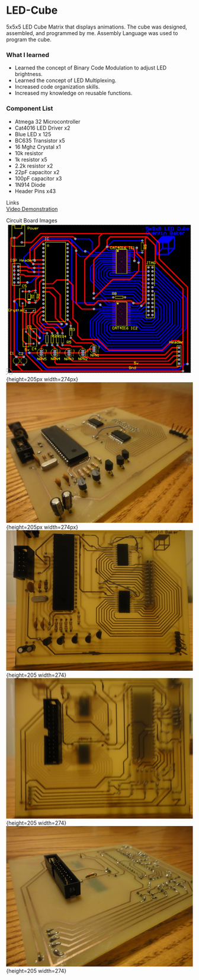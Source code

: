 # LED-Cube
5x5x5 LED Cube Matrix that displays animations. The cube was designed, assembled, and programmed by me. Assembly Language was used to program the cube.

### What I learned
* Learned the concept of Binary Code Modulation to adjust LED brightness.
* Learned the concept of LED Multiplexing.
* Increased code organization skills.
* Increased my knowledge on reusable functions.

### Component List
* Atmega 32 Microcontroller
* Cat4016 LED Driver x2
* Blue LED x 125
* BC635 Transistor x5
* 16 Mghz Crystal x1
* 10k resistor
* 1k resistor x5
* 2.2k resistor x2
* 22pF capacitor x2
* 100pF capacitor x3
* 1N914 Diode
* Header Pins x43

Links  
[Video Demonstration](https://drive.google.com/file/d/1pYbSRflhyF3lk5q5aIdi2LMgpq7U97TK/view?usp=sharing "5x5x5 Led Cube")

Circuit Board Images  
![Alt text](images/PCB_Layout.png){height=205px width=274px}
![Alt text](images/DSC03021.jpg){height=205px width=274px}
![Alt text](images/DSC03022.jpg){height=205 width=274}
![Alt text](images/DSC03023.jpg){height=205 width=274}
![Alt text](images/DSC03024.jpg){height=205 width=274}